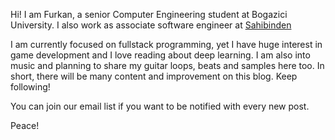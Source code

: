 Hi! I am Furkan, a senior Computer Engineering student at Bogazici University.
I also work as associate software engineer at [Sahibinden](https://sahibinden.com)

I am currently focused on fullstack programming, yet I have huge interest in game
development and I love reading about deep learning. I am also into music and 
planning to share my guitar loops, beats and samples here too. In short, there will
be many content and improvement on this blog. Keep following! 

You can join our email list if you want to be notified with every new post.

Peace!


